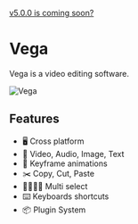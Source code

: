 [v5.0.0 is coming soon?](https://x.com/shu_web_dev/status/1822388927820632070)

# Vega

Vega is a video editing software.

![Vega](src/public/screenshot.png)

## Features

- :desktop_computer:️ Cross platform
- :star2: Video, Audio, Image, Text
- :key: Keyframe animations
- :scissors: Copy, Cut, Paste
- :family_man_woman_girl_boy: Multi select
- :keyboard: Keyboards shortcuts
- :package: Plugin System
